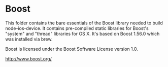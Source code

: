 # Boost

This folder contains the bare essentials of the Boost library needed to build
node-ios-device. It contains pre-compiled static libraries for Boost's "system"
and "thread" libraries for OS X. It's based on Boost 1.56.0 which was installed
via brew.

Boost is licensed under the Boost Software License version 1.0.

http://www.boost.org/
